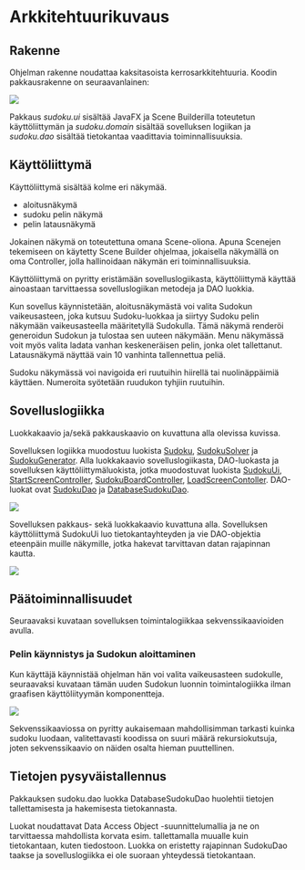 # Arkkitehtuurikuvaus

## Rakenne

Ohjelman rakenne noudattaa kaksitasoista kerrosarkkitehtuuria. Koodin pakkausrakenne on seuraavanlainen:


<img src="https://github.com/sebazai/ot-harjoitustyo/blob/master/documentation/kuvat/pakkauskaavio.png">


Pakkaus _sudoku.ui_ sisältää JavaFX ja Scene Builderilla toteutetun käyttöliittymän ja _sudoku.domain_ sisältää sovelluksen logiikan ja _sudoku.dao_ sisältää tietokantaa vaadittavia toiminnallisuuksia.

## Käyttöliittymä

Käyttöliittymä sisältää kolme eri näkymää.

* aloitusnäkymä
* sudoku pelin näkymä
* pelin latausnäkymä

Jokainen näkymä on toteutettuna omana Scene-oliona. Apuna Scenejen tekemiseen on käytetty Scene Builder ohjelmaa, jokaisella näkymällä on oma Controller, jolla hallinoidaan näkymän eri toiminnallisuuksia.

Käyttöliittymä on pyritty eristämään sovelluslogiikasta, käyttöliittymä käyttää ainoastaan tarvittaessa sovelluslogiikan metodeja ja DAO luokkia.

Kun sovellus käynnistetään, aloitusnäkymästä voi valita Sudokun vaikeusasteen, joka kutsuu Sudoku-luokkaa ja siirtyy Sudoku pelin näkymään vaikeusasteella määritetyllä Sudokulla. Tämä näkymä renderöi generoidun Sudokun ja tulostaa sen uuteen näkymään. Menu näkymässä voit myös valita ladata vanhan keskeneräisen pelin, jonka olet tallettanut. Latausnäkymä näyttää vain 10 vanhinta tallennettua peliä.

Sudoku näkymässä voi navigoida eri ruutuihin hiirellä tai nuolinäppäimiä käyttäen. Numeroita syötetään ruudukon tyhjiin ruutuihin.

## Sovelluslogiikka

Luokkakaavio ja/sekä pakkauskaavio on kuvattuna alla olevissa kuvissa.

Sovelluksen logiikka muodostuu luokista [Sudoku](https://github.com/sebazai/ot-harjoitustyo/blob/master/sudoku/src/main/java/sudoku/domain/Sudoku.java), [SudokuSolver](https://github.com/sebazai/ot-harjoitustyo/blob/master/sudoku/src/main/java/sudoku/domain/SudokuSolver.java) ja [SudokuGenerator](https://github.com/sebazai/ot-harjoitustyo/blob/master/sudoku/src/main/java/sudoku/domain/SudokuGenerator.java). Alla luokkakaavio sovelluslogiikasta, DAO-luokasta ja sovelluksen käyttöliittymäluokista, jotka muodostuvat luokista [SudokuUi](https://github.com/sebazai/ot-harjoitustyo/blob/master/sudoku/src/main/java/sudoku/ui/SudokuUi.java), [StartScreenController](https://github.com/sebazai/ot-harjoitustyo/blob/master/sudoku/src/main/java/sudoku/ui/StartScreenController.java), [SudokuBoardController](https://github.com/sebazai/ot-harjoitustyo/blob/master/sudoku/src/main/java/sudoku/ui/SudokuBoardController.java), [LoadScreenContoller](https://github.com/sebazai/ot-harjoitustyo/blob/master/sudoku/src/main/java/sudoku/ui/LoadScreenController.java). DAO-luokat ovat [SudokuDao](https://github.com/sebazai/ot-harjoitustyo/blob/master/sudoku/src/main/java/sudoku/dao/SudokuDao.java) ja [DatabaseSudokuDao](https://github.com/sebazai/ot-harjoitustyo/blob/master/sudoku/src/main/java/sudoku/dao/DatabaseSudokuDao.java).

<img src="https://github.com/sebazai/ot-harjoitustyo/blob/master/documentation/kuvat/luokkakaavio.png">

Sovelluksen pakkaus- sekä luokkakaavio kuvattuna alla. Sovelluksen käyttöliittymä SudokuUi luo tietokantayhteyden ja vie DAO-objektia eteenpäin muille näkymille, jotka hakevat tarvittavan datan rajapinnan kautta.

<img src="https://github.com/sebazai/ot-harjoitustyo/blob/master/documentation/kuvat/pakkausluokka.png">

## Päätoiminnallisuudet

Seuraavaksi kuvataan sovelluksen toimintalogiikkaa sekvenssikaavioiden avulla.

### Pelin käynnistys ja Sudokun aloittaminen

Kun käyttäjä käynnistää ohjelman hän voi valita vaikeusasteen sudokulle, seuraavaksi kuvataan tämän uuden Sudokun luonnin toimintalogiikka ilman graafisen käyttöliityymän komponentteja.

<img src="https://github.com/sebazai/ot-harjoitustyo/blob/master/documentation/kuvat/generatingEasySudokuVersion2.png">

Sekvenssikaaviossa on pyritty aukaisemaan mahdollisimman tarkasti kuinka sudoku luodaan, valitettavasti koodissa on suuri määrä rekursiokutsuja, joten sekvenssikaavio on näiden osalta hieman puuttellinen.


## Tietojen pysyväistallennus

Pakkauksen sudoku.dao luokka DatabaseSudokuDao huolehtii tietojen tallettamisesta ja hakemisesta tietokannasta.

Luokat noudattavat Data Access Object -suunnittelumallia ja ne on tarvittaessa mahdollista korvata esim. tallettamalla muualle kuin tietokantaan, kuten tiedostoon. Luokka on eristetty rajapinnan SudokuDao taakse ja sovelluslogiikka ei ole suoraan yhteydessä tietokantaan.



